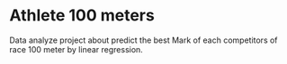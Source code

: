 # Athlete 100 meters
Data analyze project about predict the best Mark of each competitors of race 100 meter by linear regression.
